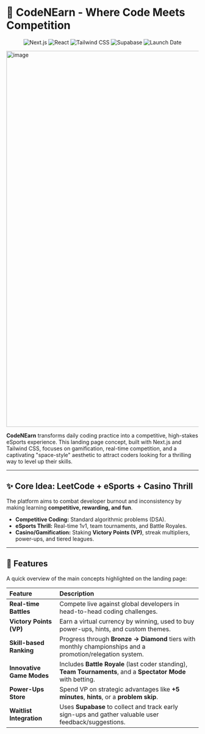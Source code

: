 # 🎰 CodeNEarn - Where Code Meets Competition

<p align="center">
  <img src="https://img.shields.io/badge/Next.js-000000?style=for-the-badge&logo=next.js&logoColor=white" alt="Next.js">
  <img src="https://img.shields.io/badge/React-20232A?style=for-the-badge&logo=react&logoColor=61DAFB" alt="React">
  <img src="https://img.shields.io/badge/Tailwind_CSS-06B6D4?style=for-the-badge&logo=tailwind-css&logoColor=white" alt="Tailwind CSS">
  <img src="https://img.shields.io/badge/Supabase-171717?style=for-the-badge&logo=supabase&logoColor=3FCF8E" alt="Supabase">
  <img src="https://img.shields.io/badge/Launch-Q1%202025-cyan?style=for-the-badge&logo=rocket&logoColor=white" alt="Launch Date">
</p>

<img width="1900" height="986" alt="image" src="https://github.com/user-attachments/assets/c91e0a46-9b44-4096-95d7-6481a4e9a86e" />


**CodeNEarn** transforms daily coding practice into a competitive, high-stakes eSports experience. This landing page concept, built with Next.js and Tailwind CSS, focuses on gamification, real-time competition, and a captivating "space-style" aesthetic to attract coders looking for a thrilling way to level up their skills.

---

## ✨ Core Idea: LeetCode + eSports + Casino Thrill

The platform aims to combat developer burnout and inconsistency by making learning **competitive, rewarding, and fun**.

- **Competitive Coding:** Standard algorithmic problems (DSA).
- **eSports Thrill:** Real-time 1v1, team tournaments, and Battle Royales.
- **Casino/Gamification:** Staking **Victory Points (VP)**, streak multipliers, power-ups, and tiered leagues.

---

## 🚀 Features

A quick overview of the main concepts highlighted on the landing page:

| Feature | Description |
| :--- | :--- |
| **Real-time Battles** | Compete live against global developers in head-to-head coding challenges. |
| **Victory Points (VP)** | Earn a virtual currency by winning, used to buy power-ups, hints, and custom themes. |
| **Skill-based Ranking** | Progress through **Bronze → Diamond** tiers with monthly championships and a promotion/relegation system. |
| **Innovative Game Modes** | Includes **Battle Royale** (last coder standing), **Team Tournaments**, and a **Spectator Mode** with betting. |
| **Power-Ups Store** | Spend VP on strategic advantages like **+5 minutes**, **hints**, or a **problem skip**. |
| **Waitlist Integration** | Uses **Supabase** to collect and track early sign-ups and gather valuable user feedback/suggestions. |
